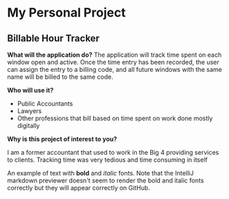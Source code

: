 # My Personal Project

## Billable Hour Tracker

**What will the application do?**
The application will track time spent on each window open and active. 
Once the time entry has been recorded, the user can assign the entry to a billing code, and all future windows with the same name will be billed to the same code.


**Who will use it?**

- Public Accountants
- Lawyers
- Other professions that bill based on time spent on work done mostly digitally


**Why is this project of interest to you?**

I am a former accountant that used to work in the Big 4 providing services to clients. Tracking time was very tedious and time consuming in itself



An example of text with **bold** and *italic* fonts.  Note that the IntelliJ markdown previewer doesn't seem to render 
the bold and italic fonts correctly but they will appear correctly on GitHub.